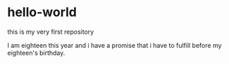 # hello-world
this is my very first repository

I am eighteen this year and i have a promise that i have to fulfill before my eighteen's birthday.
